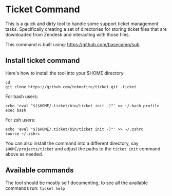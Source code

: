 # Ticket Command

This is a quick and dirty tool to handle some support ticket management tasks.  Specifically creating a set of directories for storing ticket files that are downloaded from Zendesk and interacting with those files.

This command is built using: https://github.com/basecamp/sub

## Install ticket command

Here's how to install the tool into your $HOME directory:

```
cd
git clone https://github.com/teknofire/ticket.git .ticket
```

For bash users:

```
echo 'eval "$($HOME/.ticket/bin/ticket init -)"' >> ~/.bash_profile
exec bash
```

For zsh users:

```
echo 'eval "$($HOME/.ticket/bin/ticket init -)"' >> ~/.zshrc
source ~/.zshrc
```

You can also install the command into a different directory, say `$HOME/projects/ticket` and adjust the paths to the `ticket init` command above as needed.

## Available commands

The tool should be mostly self documenting, to see all the available commands run: `ticket help`

